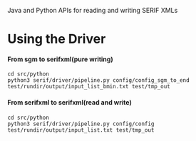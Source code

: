 Java and Python APIs for reading and writing SERIF XMLs

# Using the Driver

#### From sgm to serifxml(pure writing)

```
cd src/python
python3 serif/driver/pipeline.py config/config_sgm_to_end test/rundir/output/input_list_bmin.txt test/tmp_out
```

#### From serifxml to serifxml(read and write)

```
cd src/python
python3 serif/driver/pipeline.py config/config test/rundir/output/input_list.txt test/tmp_out
```

